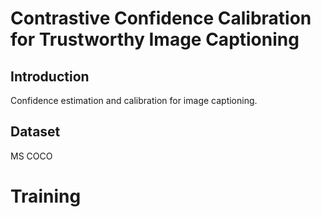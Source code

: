 # Contrastive Confidence Calibration for Trustworthy Image Captioning

## Introduction

Confidence estimation and calibration for image captioning. 

## Dataset 

MS COCO 

# Training 

